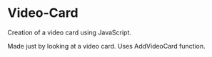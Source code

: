 # Video-Card
Creation of a video card using JavaScript.

Made just by looking at a video card. 
Uses AddVideoCard function.
